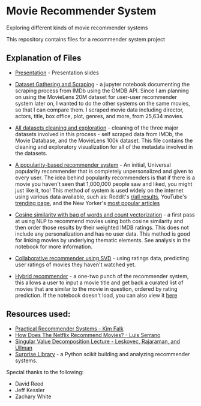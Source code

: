 # Movie Recommender System
Exploring different kinds of movie recommender systems

This repository contains files for a recommender system project

## Explanation of Files

* [Presentation](https://github.com/ecbenezra/recommender-system/blob/master/MovieRecPresentationPDF.pdf) - Presentation slides

* [Dataset Gathering and Scraping](https://github.com/ecbenezra/recommender-system/blob/master/dataset-compiling-scraping.ipynb) - a jupyter notebook documenting the scraping process from IMDb using the OMDB API. Since I am planning on using the MovieLens 20M dataset for user-user recommender system later on, I wanted to do the other systems on the same movies, so that I can compare them. I scraped movie data including director, actors, title, box office, plot, genres, and more, from 25,634 movies.

* [All datasets cleaning and exploration](https://github.com/ecbenezra/recommender-system/blob/master/all-datasets-cleaning-exploration.ipynb) - cleaning of the three major datasets involved in this process - self scraped data from IMDb, the Movie Database, and the MovieLens 100k dataset. This file contains the cleaning and exploratory visualization for all of the metadata involved in the datasets.

* [A popularity-based recommender system](https://github.com/ecbenezra/recommender-system/blob/master/Popularity-based-recommender.ipynb) - An initial, Universal popularity recommender that is completely unpersonalized and given to every user. The idea behind popularity recommenders is that if there is a movie you haven't seen that 1,000,000 people saw and liked, you might just like it, too! This method of system is used widely on the internet using various data available, such as: Reddit's [r/all results](https://www.reddit.com/r/all/), YouTube's [trending page](https://www.youtube.com/feed/trending), and the New Yorker's [most popular articles](https://www.newyorker.com/popular) 

* [Cosine similarity with bag of words and count vectorization](https://github.com/ecbenezra/recommender-system/blob/master/Cosine-similarity-with-NLP-bow.ipynb) - a first pass at using NLP to recommend movies using both cosine similarity and then order those results by their weighted IMDB ratings. This does not include any personalization and has no user data. This method is good for linking movies by underlying thematic elements. See analysis in the notebook for more information.

* [Collaborative recommender using SVD](https://github.com/ecbenezra/recommender-system/blob/master/collaborative-recommender-svd.ipynb) - using ratings data, predicting user ratings of movies they haven't watched yet.

* [Hybrid recommender](https://github.com/ecbenezra/recommender-system/blob/master/hybrid-recommender-system.ipynb) - a one-two punch of the recommender system, this allows a user to input a movie title and get back a curated list of movies that are similar to the movie in question, ordered by rating prediction. If the notebook doesn't load, you can also view it [here](https://nbviewer.jupyter.org/github/ecbenezra/recommender-system/blob/master/hybrid-recommender-system.ipynb)

## Resources used:

* [Practical Recommender Systems - Kim Falk](https://www.manning.com/books/practical-recommender-systems)
* [How Does The Netflix Recommend Movies? - Luis Serrano](https://youtu.be/ZspR5PZemcs)
* [Singular Value Decomposition Lecture - Leskovec, Rajaraman, and Ullman](https://www.youtube.com/watch?v=P5mlg91as1c)
* [Surprise Library](http://surpriselib.com/) - a Python scikit building and analyzing recommender systems.


Special thanks to the following:  
* David Reed 
* Jeff Kessler  
* Zachary White
